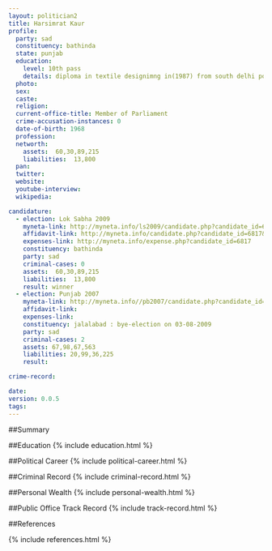 ```yaml
---
layout: politician2
title: Harsimrat Kaur
profile: 
  party: sad
  constituency: bathinda
  state: punjab
  education: 
    level: 10th pass
    details: diploma in textile designimng in(1987) from south delhi poly.
  photo: 
  sex: 
  caste: 
  religion: 
  current-office-title: Member of Parliament
  crime-accusation-instances: 0
  date-of-birth: 1968
  profession: 
  networth: 
    assets:  60,30,89,215
    liabilities:  13,800
  pan: 
  twitter: 
  website: 
  youtube-interview: 
  wikipedia: 

candidature: 
  - election: Lok Sabha 2009
    myneta-link: http://myneta.info/ls2009/candidate.php?candidate_id=6817
    affidavit-link: http://myneta.info/candidate.php?candidate_id=6817&scan=original
    expenses-link: http://myneta.info/expense.php?candidate_id=6817
    constituency: bathinda 
    party: sad
    criminal-cases: 0
    assets:  60,30,89,215
    liabilities:  13,800
    result: winner 
  - election: Punjab 2007
    myneta-link: http://myneta.info//pb2007/candidate.php?candidate_id=475
    affidavit-link: 
    expenses-link: 
    constituency: jalalabad : bye-election on 03-08-2009 
    party: sad
    criminal-cases: 2
    assets: 67,98,67,563
    liabilities: 20,99,36,225
    result:  

crime-record: 

date: 
version: 0.0.5
tags: 
---
```

##Summary


##Education
{% include education.html %}


##Political Career
{% include political-career.html %}


##Criminal Record
{% include criminal-record.html %}


##Personal Wealth
{% include personal-wealth.html %}


##Public Office Track Record
{% include track-record.html %}


##References


{% include references.html %}